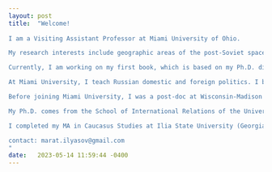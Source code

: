```yaml
---
layout: post
title:  "Welcome! 
 
I am a Visiting Assistant Professor at Miami University of Ohio.

My research interests include geographic areas of the post-Soviet space. I analyze questions related to conflict and post-conflict development, political demography, autocratic legitimation, religious governance and radicalization, migrants' identity, and memory politics.

Currently, I am working on my first book, which is based on my Ph.D. dissertation and inspired by my firsthand experience of the first Russo-Chechen war. In this book I analyze procreative motivation of Chechens during the times of war. 

At Miami University, I teach Russian domestic and foreign politics. I base my teaching on the most recent political, economic, and social analysis.

Before joining Miami University, I was a post-doc at Wisconsin-Madison University, where I worked with Professor Yoshiko Herrera on the questions of memory politics in Chechnya and war strategies of post-Soviet Russia. 

My Ph.D. comes from the School of International Relations of the University of St Andrews, where I worked with Professor Rick Fawn and Dr. Jeffrey Murer.

I completed my MA in Caucasus Studies at Ilia State University (Georgia) and MA in Diplomacy and International Relations at Vilnius University (Lithuania).

contact: marat.ilyasov@gmail.com
"
date:   2023-05-14 11:59:44 -0400
---
```



